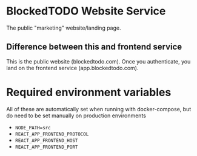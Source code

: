 # BlockedTODO Website Service
The public "marketing" website/landing page.

## Difference between this and frontend service
This is the public website (blockedtodo.com). Once you authenticate, you land on the frontend service (app.blockedtodo.com).

# Required environment variables
All of these are automatically set when running with docker-compose, but do need to be set manually on production environments

* `NODE_PATH=src`
* `REACT_APP_FRONTEND_PROTOCOL`
* `REACT_APP_FRONTEND_HOST`
* `REACT_APP_FRONTEND_PORT`

